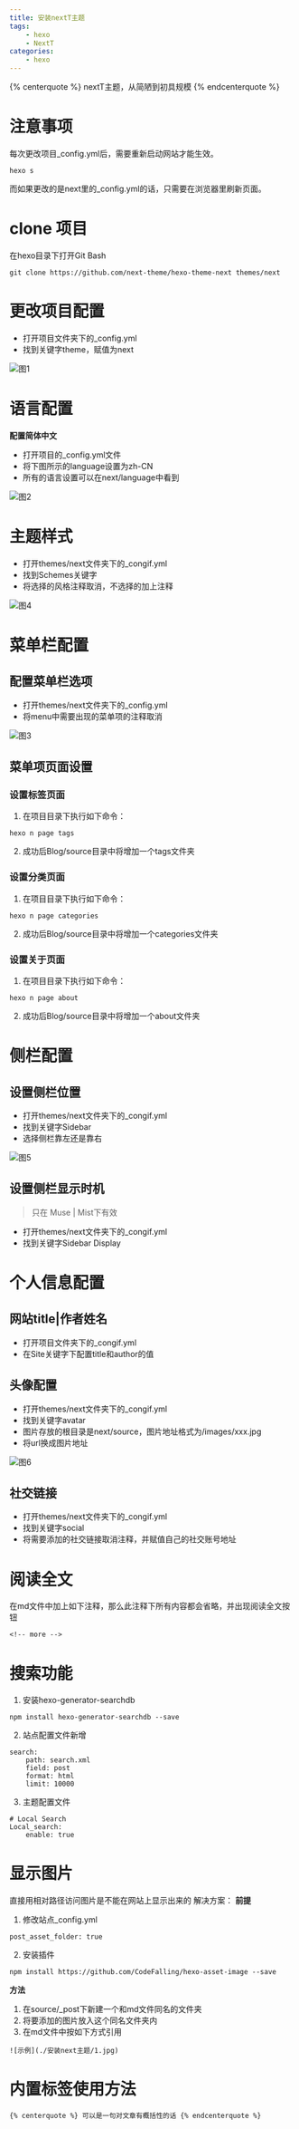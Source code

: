 ```yaml
---
title: 安装nextT主题
tags:
    - hexo
    - NextT
categories:
    - hexo
---
```

{% centerquote %} nextT主题，从简陋到初具规模 {% endcenterquote %}
<!-- more -->
# 注意事项
每次更改项目_config.yml后，需要重新启动网站才能生效。
```
hexo s
```
而如果更改的是next里的_config.yml的话，只需要在浏览器里刷新页面。

# clone 项目
在hexo目录下打开Git Bash
```
git clone https://github.com/next-theme/hexo-theme-next themes/next
```

# 更改项目配置
- 打开项目文件夹下的_config.yml
- 找到关键字theme，赋值为next

![图1](./安装next主题/1.jpg)

# 语言配置
**配置简体中文**
- 打开项目的_config.yml文件
- 将下图所示的language设置为zh-CN
- 所有的语言设置可以在next/language中看到

![图2](./安装next主题/2.jpg)

# 主题样式
- 打开themes/next文件夹下的_congif.yml
- 找到Schemes关键字
- 将选择的风格注释取消，不选择的加上注释

![图4](./安装next主题/4.jpg)

# 菜单栏配置
## 配置菜单栏选项
- 打开themes/next文件夹下的_config.yml
- 将menu中需要出现的菜单项的注释取消

![图3](./安装next主题/3.jpg)

## 菜单项页面设置
### 设置标签页面
1. 在项目目录下执行如下命令：
```
hexo n page tags
```
2. 成功后Blog/source目录中将增加一个tags文件夹

### 设置分类页面
1. 在项目目录下执行如下命令：
```
hexo n page categories
```
2. 成功后Blog/source目录中将增加一个categories文件夹

### 设置关于页面
1. 在项目目录下执行如下命令：
```
hexo n page about
```
2. 成功后Blog/source目录中将增加一个about文件夹


# 侧栏配置
## 设置侧栏位置
- 打开themes/next文件夹下的_congif.yml
- 找到关键字Sidebar
- 选择侧栏靠左还是靠右

![图5](./安装next主题/5.jpg)

## 设置侧栏显示时机
> 只在 Muse | Mist下有效
- 打开themes/next文件夹下的_congif.yml
- 找到关键字Sidebar Display

# 个人信息配置
## 网站title|作者姓名
- 打开项目文件夹下的_congif.yml
- 在Site关键字下配置title和author的值

## 头像配置
- 打开themes/next文件夹下的_congif.yml
- 找到关键字avatar
- 图片存放的根目录是next/source，图片地址格式为/images/xxx.jpg
- 将url换成图片地址

![图6](./安装next主题/6.jpg)

## 社交链接
- 打开themes/next文件夹下的_congif.yml
- 找到关键字social
- 将需要添加的社交链接取消注释，并赋值自己的社交账号地址

# 阅读全文
在md文件中加上如下注释，那么此注释下所有内容都会省略，并出现阅读全文按钮
```
<!-- more -->
```

# 搜索功能
1. 安装hexo-generator-searchdb
```
npm install hexo-generator-searchdb --save
```
2. 站点配置文件新增
```
search:
    path: search.xml
    field: post
    format: html
    limit: 10000
```
3. 主题配置文件
```
# Local Search
Local_search:
    enable: true
```

# 显示图片
直接用相对路径访问图片是不能在网站上显示出来的
解决方案：
**前提**   
1. 修改站点_config.yml
```
post_asset_folder: true
```
2. 安装插件
```
npm install https://github.com/CodeFalling/hexo-asset-image --save
```
**方法** 
1. 在source/_post下新建一个和md文件同名的文件夹
2. 将要添加的图片放入这个同名文件夹内
3. 在md文件中按如下方式引用
```
![示例](./安装next主题/1.jpg)
```

# 内置标签使用方法
```
{% centerquote %} 可以是一句对文章有概括性的话 {% endcenterquote %}
```